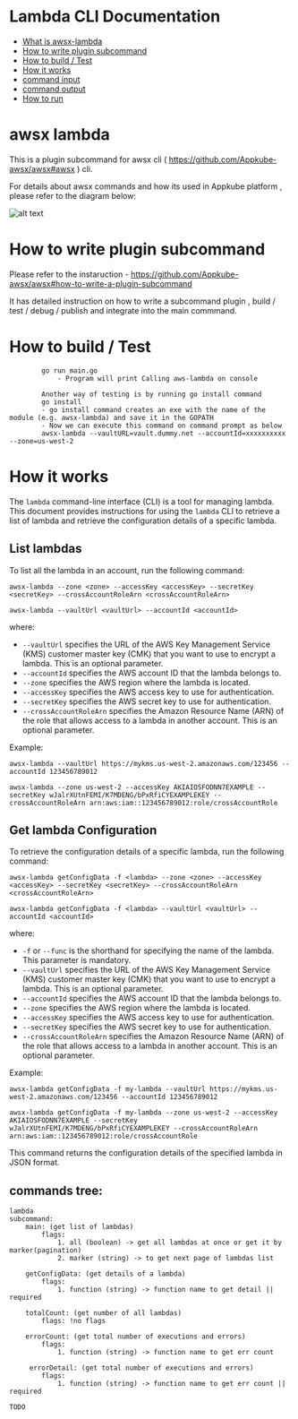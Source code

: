 # Lambda CLI Documentation

- [What is awsx-lambda](#awsx-lambda)
- [How to write plugin subcommand](#how-to-write-plugin-subcommand)
- [How to build / Test](#how-to-build--test)
- [How it works](#How-it-works)
- [command input](#command-input)
- [command output](#command-output)
- [How to run ](#how-to-run)

# awsx lambda
This is a plugin subcommand for awsx cli ( https://github.com/Appkube-awsx/awsx#awsx ) cli.

For details about awsx commands and how its used in Appkube platform , please refer to the diagram below:

![alt text](https://raw.githubusercontent.com/AppkubeCloud/appkube-architectures/main/LayeredArchitecture.svg)


# How to write plugin subcommand 
Please refer to the instaruction -
https://github.com/Appkube-awsx/awsx#how-to-write-a-plugin-subcommand

It has detailed instruction on how to write a subcommand plugin , build / test / debug  / publish and integrate into the main commmand.

# How to build / Test
            go run main.go
                - Program will print Calling aws-lambda on console 

            Another way of testing is by running go install command
            go install
            - go install command creates an exe with the name of the module (e.g. awsx-lambda) and save it in the GOPATH
            - Now we can execute this command on command prompt as below
            awsx-lambda --vaultURL=vault.dummy.net --accountId=xxxxxxxxxx --zone=us-west-2


# How it works

The `lambda` command-line interface (CLI) is a tool for managing lambda. This document provides instructions for using the `lambda` CLI to retrieve a list of lambda and retrieve the configuration details of a specific lambda.

## List lambdas

To list all the lambda in an account, run the following command:

    awsx-lambda --zone <zone> --accessKey <accessKey> --secretKey <secretKey> --crossAccountRoleArn <crossAccountRoleArn>
  
    awsx-lambda --vaultUrl <vaultUrl> --accountId <accountId> 


where:
- `--vaultUrl` specifies the URL of the AWS Key Management Service (KMS) customer master key (CMK) that you want to use to encrypt a lambda. This is an optional parameter. 
- `--accountId` specifies the AWS account ID that the lambda belongs to.
- `--zone` specifies the AWS region where the lambda is located.
- `--accessKey` specifies the AWS access key to use for authentication.
- `--secretKey` specifies the AWS secret key to use for authentication.
- `--crossAccountRoleArn` specifies the Amazon Resource Name (ARN) of the role that allows access to a lambda in another account. This is an optional parameter.

Example:

    awsx-lambda --vaultUrl https://mykms.us-west-2.amazonaws.com/123456 --accountId 123456789012 
  
    awsx-lambda --zone us-west-2 --accessKey AKIAIOSFODNN7EXAMPLE --secretKey wJalrXUtnFEMI/K7MDENG/bPxRfiCYEXAMPLEKEY --crossAccountRoleArn arn:aws:iam::123456789012:role/crossAccountRole

## Get lambda Configuration

To retrieve the configuration details of a specific lambda, run the following command:

    awsx-lambda getConfigData -f <lambda> --zone <zone> --accessKey <accessKey> --secretKey <secretKey> --crossAccountRoleArn <crossAccountRoleArn>
   
    awsx-lambda getConfigData -f <lambda> --vaultUrl <vaultUrl> --accountId <accountId> 

where:
- `-f` or `--func` is the shorthand for specifying the name of the lambda. This parameter is mandatory.
- `--vaultUrl` specifies the URL of the AWS Key Management Service (KMS) customer master key (CMK) that you want to use to encrypt a lambda. This is an optional parameter. 
- `--accountId` specifies the AWS account ID that the lambda belongs to.
- `--zone` specifies the AWS region where the lambda is located.
- `--accessKey` specifies the AWS access key to use for authentication.
- `--secretKey` specifies the AWS secret key to use for authentication.
- `--crossAccountRoleArn` specifies the Amazon Resource Name (ARN) of the role that allows access to a lambda in another account. This is an optional parameter.

Example:

    awsx-lambda getConfigData -f my-lambda --vaultUrl https://mykms.us-west-2.amazonaws.com/123456 --accountId 123456789012 
 
    awsx-lambda getConfigData -f my-lambda --zone us-west-2 --accessKey AKIAIOSFODNN7EXAMPLE --secretKey wJalrXUtnFEMI/K7MDENG/bPxRfiCYEXAMPLEKEY --crossAccountRoleArn arn:aws:iam::123456789012:role/crossAccountRole

This command returns the configuration details of the specified lambda in JSON format.


## commands tree:
    lambda
    subcommand:
        main: (get list of lambdas)
            flags:
                1. all (boolean) -> get all lambdas at once or get it by marker(pagination)
                2. marker (string) -> to get next page of lambdas list

        getConfigData: (get details of a lambda)
            flags:
                1. function (string) -> function name to get detail || required

        totalCount: (get number of all lambdas)
            flags: !no flags

        errorCount: (get total number of executions and errors)
            flags: 
                1. function (string) -> function name to get err count
    
         errorDetail: (get total number of executions and errors)
            flags: 
                1. function (string) -> function name to get err count || required


```TODO```